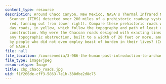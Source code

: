 ```yaml
---
content_type: resource
description: Around Chaco Canyon, New Mexico, NASA's Thermal Infrared Multispectral
  Scanner (TIMS) detected over 200 miles of a prehistoric roadway system (shown in
  red, fanning out from lower right). Compare these prehistoric roads with the current
  day roads, in yellow, which follow the topography and path of least resistance in
  construction. Why were the Chacoan roads designed with exacting linearity, surmounting
  any topographic obstruction, built to a width of 20 feet or more, and constructed
  by people who did not even employ beast of burden in their lives? (Image courtesy
  of NASA.)
file: null
file_location: /coursemedia/3-986-the-human-past-introduction-to-archaeology-fall-2006/f1f266decff358637e1b338dbe2d8c75_chp_chaco_roads.jpg
file_type: image/jpeg
resourcetype: Image
title: chp_chaco_roads.jpg
uid: f1f266de-cff3-5863-7e1b-338dbe2d8c75
---
```

